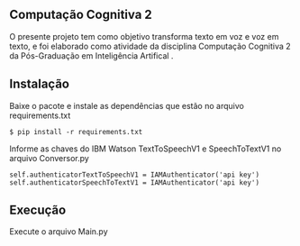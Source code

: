 ## **Computação Cognitiva 2**
O presente projeto tem como objetivo transforma texto em voz e voz em texto, e foi  elaborado como atividade da disciplina Computação Cognitiva 2 da Pós-Graduação em Inteligência Artifical .

## Instalação

Baixe o pacote e instale as dependências que estão no arquivo requirements.txt	

    $ pip install -r requirements.txt
Informe as chaves do IBM Watson TextToSpeechV1 e SpeechToTextV1 no arquivo Conversor.py

    self.authenticatorTextToSpeechV1 = IAMAuthenticator('api key')
    self.authenticatorSpeechToTextV1 = IAMAuthenticator('api key')

## Execução
Execute o arquivo Main.py


